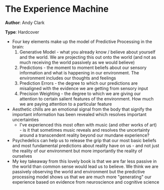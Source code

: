 # The Experience Machine

**Author**: Andy Clark

**Type**: Hardcover
  
* Four key elements make up the model of Predictive Processing in the brain:
	1. Generative Model - what you already know / believe about yourself and the world. We are projecting this out onto the world (and not as much receiving the world passively as we would believe)
	2. Predictions - the moment to moment beliefs about our sensory information and what is happening in our environment. The environment includes our thoughts and feelings
	3. Prediction Errors - the degree to which our predictions are misaligned with the evidence we are getting from sensory input
	4. Precision Weighting - the degree to which we are giving our attention to certain salient features of the environment. How much we are paying attention to a particular feature
* Aesthetic chills are an emotional signal from the body that signify the important information has been revealed which resolves important uncertainties
	* I've experienced this most often with music (and other works of art) - is it that sometimes music reveals and resolves the uncertainty around a transcendent reality beyond our mundane experience?
* Psychedelics can help us to release the grip that our most basic beliefs and most fundamental predictions about reality have on us - and not just the reality of our environment but more importantly the reality of ourselves
* My key takeaway from this lovely book is that we are far less passive in the world than common sense would lead us to believe. We think we are passively observing the world and environment but the predictive processing model shows us that we are much more "generating" our experience based on evidence from neuroscience and cognitive science
